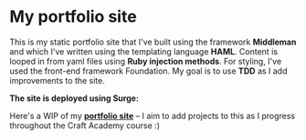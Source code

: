 # My portfolio site

This is my static portfolio site that I've built using the framework **Middleman** and which I've written using the templating language **HAML**. Content is looped in from yaml files using **Ruby injection methods**. For styling, I've used the front-end framework Foundation. My goal is to use **TDD** as I add improvements to the site.

**The site is deployed using Surge:**

Here's a WIP of my **[portfolio site](http://lisaeriksson.surge.sh/)** – I aim to add projects to this as I progress throughout the Craft Academy course :)
